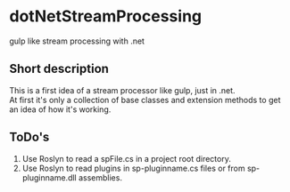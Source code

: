 # dotNetStreamProcessing
gulp like stream processing with .net

## Short description
This is a first idea of a stream processor like gulp, just in .net.  
At first it's only a collection of base classes and extension methods to get an idea of how it's working.

## ToDo's
1. Use Roslyn to read a spFile.cs in a project root directory.
2. Use Roslyn to read plugins in sp-pluginname.cs files or from sp-pluginname.dll assemblies.
